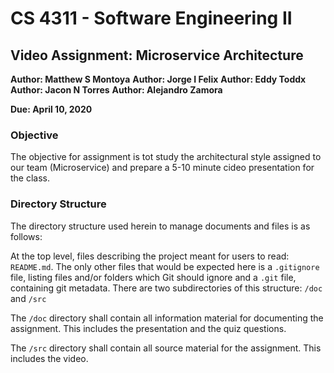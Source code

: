 # CS 4311 - Software Engineering II

## Video Assignment: Microservice Architecture

**Author: Matthew S Montoya**
**Author: Jorge I Felix**
**Author: Eddy Toddx**
**Author: Jacon N Torres**
**Author: Alejandro Zamora**

**Due: April 10, 2020**

### Objective

The objective for assignment is tot study the architectural style assigned to our team (Microservice) and prepare a 5-10 minute cideo presentation for the class.

### Directory Structure

The directory structure used herein to manage documents and files is as follows:

At the top level, files describing the project meant for users to read: ```README.md```. The only other files that would be expected here is a ```.gitignore``` file, listing files and/or folders which Git should ignore and a ```.git``` file, containing git metadata. There are two subdirectories of this structure: ```/doc``` and ```/src```

The ```/doc``` directory shall contain all information material for documenting the assignment. This includes the presentation and the quiz questions.

The ```/src``` directory shall contain all source material for the assignment. This includes the video.
